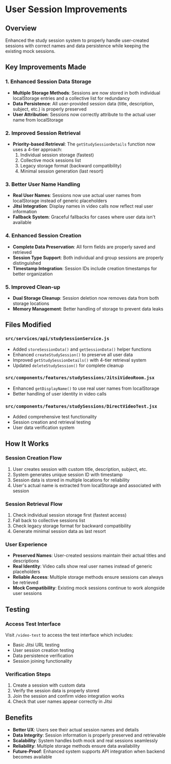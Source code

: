 # User Session Improvements

## Overview

Enhanced the study session system to properly handle user-created sessions with correct names and data persistence while keeping the existing mock sessions.

## Key Improvements Made

### 1. Enhanced Session Data Storage

- **Multiple Storage Methods**: Sessions are now stored in both individual localStorage entries and a collective list for redundancy
- **Data Persistence**: All user-provided session data (title, description, subject, etc.) is properly preserved
- **User Attribution**: Sessions now correctly attribute to the actual user name from localStorage

### 2. Improved Session Retrieval

- **Priority-based Retrieval**: The `getStudySessionDetails` function now uses a 4-tier approach:
  1. Individual session storage (fastest)
  2. Collective mock sessions list
  3. Legacy storage format (backward compatibility)
  4. Minimal session generation (last resort)

### 3. Better User Name Handling

- **Real User Names**: Sessions now use actual user names from localStorage instead of generic placeholders
- **Jitsi Integration**: Display names in video calls now reflect real user information
- **Fallback System**: Graceful fallbacks for cases where user data isn't available

### 4. Enhanced Session Creation

- **Complete Data Preservation**: All form fields are properly saved and retrieved
- **Session Type Support**: Both individual and group sessions are properly distinguished
- **Timestamp Integration**: Session IDs include creation timestamps for better organization

### 5. Improved Clean-up

- **Dual Storage Cleanup**: Session deletion now removes data from both storage locations
- **Memory Management**: Better handling of storage to prevent data leaks

## Files Modified

### `src/services/api/studySessionService.js`

- Added `storeSessionData()` and `getSessionData()` helper functions
- Enhanced `createStudySession()` to preserve all user data
- Improved `getStudySessionDetails()` with 4-tier retrieval system
- Updated `deleteStudySession()` for complete cleanup

### `src/components/features/studySessions/JitsiVideoRoom.jsx`

- Enhanced `getDisplayName()` to use real user names from localStorage
- Better handling of user identity in video calls

### `src/components/features/studySessions/DirectVideoTest.jsx`

- Added comprehensive test functionality
- Session creation and retrieval testing
- User data verification system

## How It Works

### Session Creation Flow

1. User creates session with custom title, description, subject, etc.
2. System generates unique session ID with timestamp
3. Session data is stored in multiple locations for reliability
4. User's actual name is extracted from localStorage and associated with session

### Session Retrieval Flow

1. Check individual session storage first (fastest access)
2. Fall back to collective sessions list
3. Check legacy storage format for backward compatibility
4. Generate minimal session data as last resort

### User Experience

- **Preserved Names**: User-created sessions maintain their actual titles and descriptions
- **Real Identity**: Video calls show real user names instead of generic placeholders
- **Reliable Access**: Multiple storage methods ensure sessions can always be retrieved
- **Mock Compatibility**: Existing mock sessions continue to work alongside user sessions

## Testing

### Access Test Interface

Visit `/video-test` to access the test interface which includes:

- Basic Jitsi URL testing
- User session creation testing
- Data persistence verification
- Session joining functionality

### Verification Steps

1. Create a session with custom data
2. Verify the session data is properly stored
3. Join the session and confirm video integration works
4. Check that user names appear correctly in Jitsi

## Benefits

- **Better UX**: Users see their actual session names and details
- **Data Integrity**: Session information is properly preserved and retrievable
- **Scalability**: System handles both mock and real sessions seamlessly
- **Reliability**: Multiple storage methods ensure data availability
- **Future-Proof**: Enhanced system supports API integration when backend becomes available
